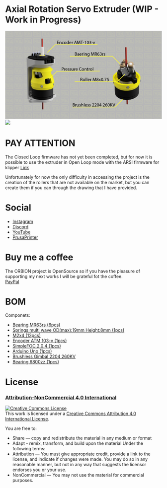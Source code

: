 # Axial Rotation Servo Extruder (WIP - Work in Progress)


![](IMG/main.png)
![](IMG/orbion_stl_map.png)


# PAY ATTENTION

The Closed Loop firmware has not yet been completed, 
but for now it is possible to use the extruder in Open Loop mode with the ARSI firmware for klipper
[Link](https://github.com/arsi-apli/BLDC_Klipper_doc)

Unfortunately for now the only difficulty in accessing the project is the creation of the rollers that are not available on the market, 
but you can create them if you can through the drawing that I have provided.


# Social

- [Instagram](https://www.instagram.com/faq_t0tum/)
- [Discord](https://discord.gg/tgut7grRTV)
- [YouTube](https://www.youtube.com/channel/UCHJ_528ZI0BcSU-QA8kIJlg)
- [PrusaPrinter](https://www.prusaprinters.org/social/218145-faqtotum/about)

# Buy me a coffee

The ORBION project is OpenSource so if you have the pleasure of supporting my next works I will be grateful fot the coffee.  
[PayPal](https://www.paypal.me/MattiaRusso308?locale.x=it_IT)


# BOM

Componets:

- [Bearing MR63rs (6pcs)]()
- [Springs multi wave OD(max):19mm Height:8mm (1pcs)]()
- [M2x4 (13pcs)]()
- [Encoder ATM 103-v (1pcs)]()
- [SimpleFOC 2.0.4 (1pcs)]()
- [Arduino Uno (1pcs)]()
- [Brushless Gimbal 2204 260KV]()
- [Bearing 6800zz (1pcs)]() 


# License 
### [Attribution-NonCommercial 4.0 International](https://creativecommons.org/licenses/by-nc-nd/4.0/)
<a rel="license" href="http://creativecommons.org/licenses/by/4.0/"><img alt="Creative Commons License" style="border-width:0" src="https://i.creativecommons.org/l/by/4.0/88x31.png" /></a><br />This work is licensed under a <a rel="license" href="http://creativecommons.org/licenses/by/4.0/">Creative Commons Attribution 4.0 International License</a>.

You are free to:
- Share — copy and redistribute the material in any medium or format
- Adapt - remix, transform, and build upon the material
Under the following terms:
- Attribution —  You must give appropriate credit, provide a link to the license, and indicate if changes were made. You may do so in any reasonable manner, but not in any way that suggests the licensor endorses you or your use.
- NonCommercial — You may not use the material for commercial purposes.

